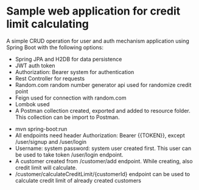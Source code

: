 # Sample web application for credit limit calculating

A simple CRUD operation for user and auth mechanism application using Spring Boot with the following options:

- Spring JPA and H2DB for data persistence
- JWT auth token
- Authorization: Bearer system for authentication
- Rest Controller for requests
- Random.com random number generator api used for randomize credit point
- Feign used for connection with random.com
- Lombok used
- A Postman collection created, exported and added to resource folder. This collection can be import to Postman.




* mvn spring-boot:run
* All endpoints need header Authorization: Bearer {{TOKEN}}, except /user/signup and /user/login
* Username: system password: system user created first. This user can be used to take token /user/login endpoint.
* A customer created from /customer/add endpoint. While creating, also credit limit will calculate.
* /customer/calculateCreditLimit/{customerId} endpoint can be used to calculate credit limit of already created customers



